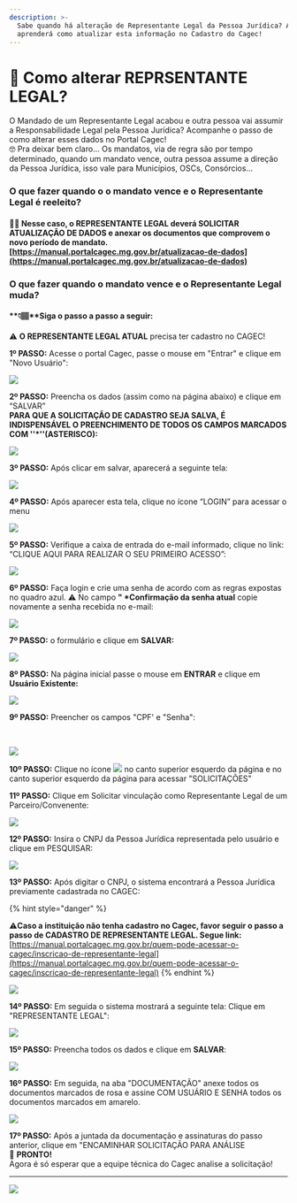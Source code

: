 ```yaml
---
description: >-
  Sabe quando há alteração de Representante Legal da Pessoa Jurídica? Aqui você
  aprenderá como atualizar esta informação no Cadastro do Cagec!
---
```


# 📝 Como alterar REPRSENTANTE LEGAL?

 O Mandado de um Representante Legal acabou e outra pessoa vai assumir a Responsabilidade Legal pela Pessoa Jurídica? Acompanhe o passo de como alterar esses dados no Portal Cagec!  
🤓 Pra deixar bem claro...  Os mandatos, via de regra são por tempo determinado, quando um mandato vence, outra pessoa assume a direção da Pessoa Jurídica, isso vale para Municípios, OSCs, Consórcios...

### **O que fazer quando o o mandato vence e o Representante Legal é reeleito?**

#### 👍🏽 Nesse caso, o REPRESENTANTE LEGAL  deverá SOLICITAR ATUALIZAÇÃO DE DADOS e anexar os documentos que comprovem o novo período de mandato. [https://manual.portalcagec.mg.gov.br/atualizacao-de-dados](https://manual.portalcagec.mg.gov.br/atualizacao-de-dados)

### O que fazer quando o mandato vence e o Representante Legal muda?

#### **👇🏽**Siga o passo a passo a seguir:

 ⚠️ **O REPRESENTANTE LEGAL ATUAL** precisa ter cadastro no CAGEC!

**1º PASSO:** Acesse o portal Cagec, passe o mouse em "Entrar" e clique em "Novo Usuário":

![](https://gblobscdn.gitbook.com/assets%2F-Lz3vtvsJLmY9bJtxnM8%2F-MDYwyuyxH57KlHUHbC5%2F-MDYxcmzlDAs8_EwFaDg%2Fimage%201.png?alt=media&token=d735f8fd-2c8f-4071-96ab-7e2b58f83aaf)

**2º PASSO:** Preencha os dados \(assim como na página abaixo\) e clique em “SALVAR”  
**PARA QUE A SOLICITAÇÃO DE CADASTRO SEJA SALVA, É INDISPENSÁVEL O PREENCHIMENTO DE TODOS OS CAMPOS MARCADOS COM ''\*''\(ASTERISCO\):**

![](https://gblobscdn.gitbook.com/assets%2F-Lz3vtvsJLmY9bJtxnM8%2F-MDYwyuyxH57KlHUHbC5%2F-MDYxySRLLk-1v8aGes1%2Fimage2.png?alt=media&token=736d0824-5a45-4155-96b9-8ef345570dd8)

 **3º PASSO:** Após clicar em salvar, aparecerá a seguinte tela:

![](https://gblobscdn.gitbook.com/assets%2F-Lz3vtvsJLmY9bJtxnM8%2F-MDYwyuyxH57KlHUHbC5%2F-MDYyOCQjl2mLouf5Jvz%2Fimage3.png?alt=media&token=0b1e89b4-5949-4111-b8e2-f71b6cd71c87)

**4º PASSO:** Após aparecer esta tela, clique no ícone “LOGIN” para acessar o menu

![](https://gblobscdn.gitbook.com/assets%2F-Lz3vtvsJLmY9bJtxnM8%2F-Lzx_oPwFEjlGCK7zSKR%2F-LzxhdYnaLe_p4T9DAHB%2Fimage.png?alt=media&token=a193b5a3-42e1-4c46-b63a-d18c837c6d61)

**5º PASSO:** Verifique a caixa de entrada do e-mail informado, clique no link: “CLIQUE AQUI PARA REALIZAR O SEU PRIMEIRO ACESSO”:

![](https://gblobscdn.gitbook.com/assets%2F-Lz3vtvsJLmY9bJtxnM8%2F-Lzx_oPwFEjlGCK7zSKR%2F-LzxhkUl8cuPreAmCfOA%2Fimage.png?alt=media&token=471a3ae3-1f54-46a8-8f82-70341c6d81a7)

**6º PASSO:** Faça login e crie uma senha de acordo com as regras expostas no quadro azul. ⚠️ No campo **" \*Confirmação da senha atual** copie novamente a senha recebida no e-mail:

![](https://gblobscdn.gitbook.com/assets%2F-Lz3vtvsJLmY9bJtxnM8%2F-MJxNLTIu1vtdIN1p4-g%2F-MJxNXrU_W53neNkb7JB%2FCaptura%20de%20Tela%202020-10-18%20a%CC%80s%2017.02.46.png?alt=media&token=92d0399e-6db9-422a-b58b-7f4d33dea211)

**7º PASSO:** o formulário e clique em **SALVAR:**

![](https://gblobscdn.gitbook.com/assets%2F-Lz3vtvsJLmY9bJtxnM8%2F-MJxNLTIu1vtdIN1p4-g%2F-MJxQbTWv-beUIRAdPir%2FCaptura%20de%20Tela%202020-10-18%20a%CC%80s%2017.35.21.png?alt=media&token=484f053a-0ea1-4d3f-a1e3-9cd1b6e658cf)

**8º PASSO:** Na página inicial passe o mouse em **ENTRAR** e clique em **Usuário Existente:**

![](https://gblobscdn.gitbook.com/assets%2F-Lz3vtvsJLmY9bJtxnM8%2F-M0Yk4Cu_dhozF9POy5D%2F-M0Yl98oY2ovBzsv9454%2Fimage.png?alt=media&token=09beae37-fd08-4745-ba15-8afd9cec237e)

**9º PASSO:** Preencher os campos "CPF' e "Senha":

​

![](https://gblobscdn.gitbook.com/assets%2F-Lz3vtvsJLmY9bJtxnM8%2F-M0Yk4Cu_dhozF9POy5D%2F-M0YlJcqgGjJaa7yCNG2%2Fimage.png?alt=media&token=1606c383-a105-4390-9142-17050a946dbf)

**10º PASSO:** Clique no ícone ![](https://firebasestorage.googleapis.com/v0/b/gitbook-28427.appspot.com/o/assets%2F-Lz3vtvsJLmY9bJtxnM8%2F-Lzx_oPwFEjlGCK7zSKR%2F-Lzxigmhyxh_PhDJ3CSK%2Fimage.png?alt=media&token=dd615734-4b20-41b4-9a1f-8e08c00ae4d4) no canto superior esquerdo da página e no canto superior esquerdo da página para acessar "SOLICITAÇÕES"  


**11º PASSO:** Clique em Solicitar vinculação como Representante Legal de um Parceiro/Convenente:

![](.gitbook/assets/01-alterar-representnte-legal-%20%281%29.png)

**12º PASSO:**  Insira o CNPJ da Pessoa Jurídica representada pelo usuário e clique em PESQUISAR:

![](.gitbook/assets/2%20%283%29.png)

**13º PASSO:**  Após digitar o CNPJ, o sistema encontrará a Pessoa Jurídica previamente cadastrada no CAGEC:

{% hint style="danger" %}
  
⚠️**Caso a instituição não tenha cadastro no Cagec, favor seguir o passo a passo de CADASTRO DE REPRESENTANTE LEGAL. Segue link:**  
[https://manual.portalcagec.mg.gov.br/quem-pode-acessar-o-cagec/inscricao-de-representante-legal](https://manual.portalcagec.mg.gov.br/quem-pode-acessar-o-cagec/inscricao-de-representante-legal)
{% endhint %}

![](.gitbook/assets/3%20%283%29.png)

**14º PASSO:** Em seguida o sistema mostrará a seguinte tela: Clique em   
"REPRESENTANTE LEGAL":

![](.gitbook/assets/4%20%283%29.png)

**15º PASSO:** Preencha todos os dados e clique em **SALVAR**:

![](.gitbook/assets/5%20%283%29.png)

**16º PASSO:** Em seguida, na aba "DOCUMENTAÇÃO" anexe todos os documentos marcados de rosa e assine COM USUÁRIO E SENHA todos os documentos marcados em amarelo.

![](.gitbook/assets/7%20%282%29.png)

**17º PASSO:**  Após a juntada da documentação e assinaturas do passo anterior, clique em "ENCAMINHAR SOLICITAÇÃO PARA ANÁLISE  
🎩 **PRONTO!**  
Agora é só esperar que a equipe técnica do Cagec analise a solicitação!  
****

![](.gitbook/assets/8%20%282%29.png)



